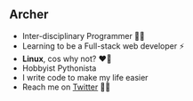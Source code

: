 <!-- ### Hi there 👋 -->

## Archer
  - Inter-disciplinary Programmer 🤹🏽
  - Learning to be a Full-stack web developer ⚡
  - **Linux**, cos why not? ❤️‍🔥
  - Hobbyist Pythonista 
  - I write code to make my life easier 
  - Reach me on <a href="https://www.twitter.com/islarcherjr">Twitter</a> 🫵🏽

<!--
**islajr/islajr** is a ✨ _special_ ✨ repository because its `README.md` (this file) appears on your GitHub profile.

Here are some ideas to get you started:

- 🔭 I’m currently working on ...
- 🌱 I’m currently learning ...
- 👯 I’m looking to collaborate on ...
- 🤔 I’m looking for help with ...
- 💬 Ask me about ...
- 📫 How to reach me: ...
- 😄 Pronouns: ...
- ⚡ Fun fact: ...
-->
